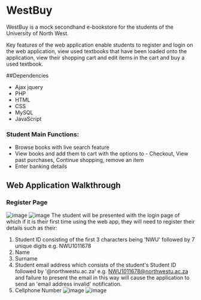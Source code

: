 # WestBuy
WestBuy is a mock secondhand e-bookstore for the students of the University of North West.

Key features of the web application enable students to register and login on the web application, view used textbooks that have been loaded 
onto the application, view their shopping cart and edit items in the cart and buy a used textbook.

##Dependencies
* Ajax jquery
* PHP
* HTML
* CSS
* MySQL
* JavaScript

### Student Main Functions:
* Browse books with live search feature
* View books and add them to cart with the options to - Checkout, View past purchases, Continue shopping, remove an item
* Enter banking details

## Web Application Walkthrough

### Register Page
![image](https://user-images.githubusercontent.com/92442291/193074797-d01a319e-3574-4088-8827-8efa94c6663b.png)
![image](https://user-images.githubusercontent.com/92442291/193075099-73637631-b941-48fa-b2d6-688f5668b8b8.png)
The student will be presented with the login page of which if it is their first time using the web app, they will need to register their details such as their:
1. Student ID consisting of the first 3 characters being 'NWU' followed by 7 unique digits e.g. NWU1011678
2. Name
3. Surname
4. Student email address which consists of the student's Student ID followed by '@northwestu.ac.za' e.g. NWU1011678@northwestu.ac.za and failure to present the email in this way will cause the application to send an 'email address invalid' notification.
5. Cellphone Number
![image](https://user-images.githubusercontent.com/92442291/193075341-00d11386-84e4-4d4a-a315-e6e511a4c804.png)
![image](https://user-images.githubusercontent.com/92442291/193075728-c326d53d-9b14-4f59-9de2-315ab713f640.png)



